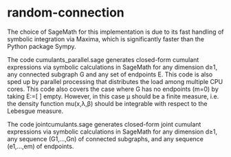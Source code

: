 # random-connection
The choice of SageMath for this implementation is due to its fast handling of symbolic integration via Maxima, which is significantly faster than the Python package Sympy. 

The code cumulants_parallel.sage generates closed-form cumulant expressions via symbolic calculations in SageMath for any dimension d≥1, any connected subgraph G and any set of endpoints E. This code is also sped up by parallel processing that distributes the load among multiple CPU cores. This code also covers the case where G has no endpoints (m=0) by taking E:=[ ] empty. However, in this case µ should be a finite measure, i.e. the density function mu(x,λ,β) should be integrable with respect to the Lebesgue measure.

The code jointcumulants.sage generates closed-form joint cumulant expressions via symbolic calculations in SageMath for any dimension d≥1, any sequence (G1,...,Gn) of connected subgraphs, and any sequence (e1,...,em) of endpoints.
